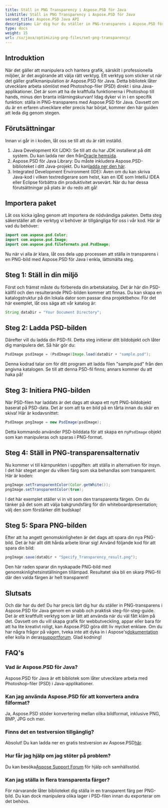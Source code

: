 ```yaml
---
title: Ställ in PNG Transparency i Aspose.PSD för Java
linktitle: Ställ in PNG Transparency i Aspose.PSD för Java
second_title: Aspose.PSD Java API
description: Lär dig hur du ställer in PNG-transparens i Aspose.PSD för Java med en enkel steg-för-steg handledning. Perfekt för utvecklare och grafiska formgivare.
type: docs
weight: 15
url: /sv/java/optimizing-png-files/set-png-transparency/
---
```

## Introduktion
När det gäller att manipulera och hantera grafik, särskilt i professionella miljöer, är det avgörande att välja rätt verktyg. Ett verktyg som sticker ut när det gäller grafikmanipulation är Aspose.PSD för Java. Detta bibliotek låter utvecklare arbeta sömlöst med Photoshop-filer (PSD) direkt i sina Java-applikationer. Det är som att ha de kraftfulla funktionerna i Photoshop till hands, minus den branta inlärningskurvan! Idag dyker vi in i en specifik funktion: ställa in PNG-transparens med Aspose.PSD för Java. Oavsett om du är en erfaren utvecklare eller precis har börjat, kommer den här guiden att leda dig genom stegen.
## Förutsättningar
Innan vi går in i koden, låt oss se till att du är rätt inställd.
1.  Java Development Kit (JDK): Se till att du har JDK installerat på ditt system. Du kan ladda ner den från[Oracle hemsida](https://www.oracle.com/java/technologies/javase-jdk11-downloads.html).
2.  Aspose.PSD för Java Library: Du måste inkludera Aspose.PSD-biblioteket i ditt Java-projekt. Du kan[ladda ner den här](https://releases.aspose.com/psd/java/).
3. Integrated Development Environment (IDE): Även om du kan skriva Java-kod i vilken textredigerare som helst, kan en IDE som IntelliJ IDEA eller Eclipse förbättra din produktivitet avsevärt.
När du har dessa förutsättningar på plats är du redo att gå!
## Importera paket
Låt oss kicka igång genom att importera de nödvändiga paketen. Detta steg säkerställer att de verktyg vi behöver är tillgängliga för oss i vår kod. Här är vad du behöver:
```java
import com.aspose.psd.Color;
import com.aspose.psd.Image;
import com.aspose.psd.fileformats.psd.PsdImage;
```
Nu när vi alla är klara, låt oss dela upp processen att ställa in transparens i en PNG-bild med Aspose.PSD för Java i enkla, lättsmälta steg.
## Steg 1: Ställ in din miljö
Först och främst måste du förbereda din arbetskatalog. Det är här din PSD-källfil och den resulterande PNG-bilden kommer att finnas. Du kan skapa en katalogstruktur på din lokala dator som passar dina projektbehov. För det här exemplet, låt oss säga att vår katalog är:
```java
String dataDir = "Your Document Directory";
```
## Steg 2: Ladda PSD-bilden
Därefter vill du ladda din PSD-fil. Detta steg initierar ditt bildobjekt och låter dig manipulera det. Så här gör du:
```java
PsdImage psdImage = (PsdImage)Image.load(dataDir + "sample.psd");
```
Denna kodrad talar om för ditt program att ladda filen "sample.psd" från den angivna katalogen. Se till att denna PSD-fil finns; annars kommer du att haka på!
## Steg 3: Initiera PNG-bilden
När PSD-filen har laddats är det dags att skapa ett nytt PNG-bildobjekt baserat på PSD-data. Det är som att ta en bild på en tårta innan du skär en skiva! Här är kodavsnittet:
```java
PsdImage pngImage = new PsdImage(psdImage);
```
 Detta kommando använder PSD-bilddata för att skapa en ny`PsdImage` objekt som kan manipuleras och sparas i PNG-format.
## Steg 4: Ställ in PNG-transparensalternativ
Nu kommer vi till kärnpunkten i uppgiften: att ställa in alternativen för insyn. I det här steget anger du vilken färg som ska behandlas som transparent. Här är koden:
```java
pngImage.setTransparentColor(Color.getWhite());
pngImage.setTransparentColor(true);
```
I det här exemplet ställer vi in vit som den transparenta färgen. Om du tänker på det som att välja bakgrundsfärg för din whiteboardpresentation; välj den som förstärker ditt budskap!
## Steg 5: Spara PNG-bilden
Efter att ha angett genomskinligheten är det dags att spara din nya PNG-bild. Det är här allt ditt hårda arbete lönar sig! Använd följande kod för att spara din bild:
```java
pngImage.save(dataDir + "Specify_Transparency_result.png");
```
Den här raden sparar din nyskapade PNG-bild med genomskinlighetsinställningen tillämpad. Resultatet ska bli en skarp PNG-fil där den valda färgen är helt transparent!
## Slutsats
Och där har du det! Du har precis lärt dig hur du ställer in PNG-transparens i Aspose.PSD för Java genom en snabb och praktisk steg-för-steg-guide. Det är ett kraftfullt verktyg som är lätt att använda när du väl fått kläm på det. Oavsett om du vill skapa grafik för webbutveckling, appar eller bara för att ha lite kreativt roligt, kan Aspose.PSD göra ditt liv mycket enklare.
 Om du har några frågor på vägen, tveka inte att dyka in i Aspose's[dokumentation](https://reference.aspose.com/psd/java/) eller kolla in deras[supportforum](https://forum.aspose.com/c/psd/34). Glad kodning!
## FAQ's
### Vad är Aspose.PSD för Java?
Aspose.PSD för Java är ett bibliotek som låter utvecklare arbeta med Photoshop-filer (PSD) i Java-applikationer.
### Kan jag använda Aspose.PSD för att konvertera andra filformat?
Ja, Aspose.PSD stöder konvertering mellan olika bildformat, inklusive PNG, BMP, JPG och mer.
### Finns det en testversion tillgänglig?
Absolut! Du kan ladda ner en gratis testversion av Aspose.PSD[här](https://releases.aspose.com/).
### Hur får jag hjälp om jag stöter på problem?
 Du kan besöka[Aspose Support Forum](https://forum.aspose.com/c/psd/34) för hjälp och samhällsstöd.
### Kan jag ställa in flera transparenta färger?
För närvarande låter biblioteket dig ställa in en transparent färg per PNG-bild. Du kan dock manipulera olika lager i PSD-filen innan du exporterar om det behövs.